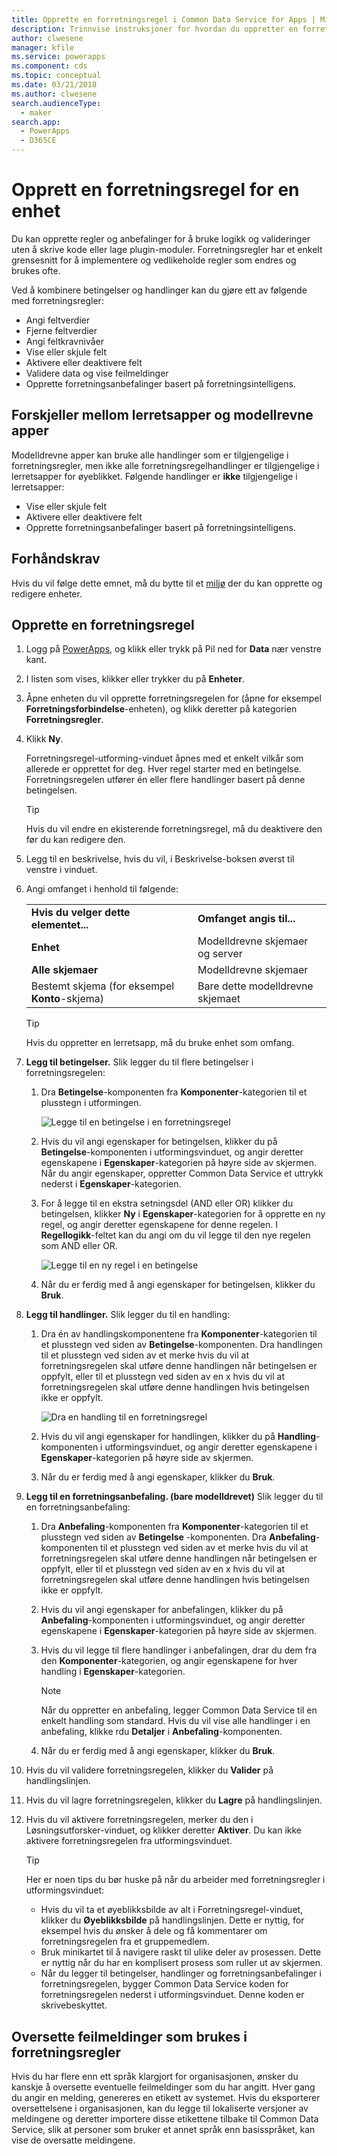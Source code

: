 ```yaml
---
title: Opprette en forretningsregel i Common Data Service for Apps | Microsoft Docs
description: Trinnvise instruksjoner for hvordan du oppretter en forretningsregel i Common Data Service (CDS) for Apps.
author: clwesene
manager: kfile
ms.service: powerapps
ms.component: cds
ms.topic: conceptual
ms.date: 03/21/2018
ms.author: clwesene
search.audienceType:
  - maker
search.app:
  - PowerApps
  - D365CE
---
```


# <a name="create-a-business-rule-for-an-entity"></a>Opprett en forretningsregel for en enhet

Du kan opprette regler og anbefalinger for å bruke logikk og valideringer uten å skrive kode eller lage plugin-moduler. Forretningsregler har et enkelt grensesnitt for å implementere og vedlikeholde regler som endres og brukes ofte. 
  
Ved å kombinere betingelser og handlinger kan du gjøre ett av følgende med forretningsregler:  
  
* Angi feltverdier  
* Fjerne feltverdier  
* Angi feltkravnivåer  
* Vise eller skjule felt  
* Aktivere eller deaktivere felt  
* Validere data og vise feilmeldinger  
* Opprette forretningsanbefalinger basert på forretningsintelligens.  
  
## <a name="differences-between-canvas-and-model-driven-apps"></a>Forskjeller mellom lerretsapper og modellrevne apper

Modelldrevne apper kan bruke alle handlinger som er tilgjengelige i forretningsregler, men ikke alle forretningsregelhandlinger er tilgjengelige i lerretsapper for øyeblikket. Følgende handlinger er **ikke** tilgjengelige i lerretsapper:

* Vise eller skjule felt  
* Aktivere eller deaktivere felt  
* Opprette forretningsanbefalinger basert på forretningsintelligens.  

## <a name="prerequisites"></a>Forhåndskrav
Hvis du vil følge dette emnet, må du bytte til et [miljø](../canvas-apps/working-with-environments.md) der du kan opprette og redigere enheter.

## <a name="create-a-business-rule"></a>Opprette en forretningsregel
  
1. Logg på [PowerApps](https://web.powerapps.com/?utm_source=padocs&utm_medium=linkinadoc&utm_campaign=referralsfromdoc), og klikk eller trykk på Pil ned for **Data** nær venstre kant.

2. I listen som vises, klikker eller trykker du på **Enheter**.
  
3. Åpne enheten du vil opprette forretningsregelen for (åpne for eksempel **Forretningsforbindelse**-enheten), og klikk deretter på kategorien **Forretningsregler**.  

4. Klikk **Ny**.  
  
    Forretningsregel-utforming-vinduet åpnes med et enkelt vilkår som allerede er opprettet for deg. Hver regel starter med en betingelse. Forretningsregelen utfører én eller flere handlinger basert på denne betingelsen.  

    > [!TIP]
    > Hvis du vil endre en ekisterende forretningsregel, må du deaktivere den før du kan redigere den.  
  
5. Legg til en beskrivelse, hvis du vil, i Beskrivelse-boksen øverst til venstre i vinduet.
  
6. Angi omfanget i henhold til følgende:  
  
    |||  
    |-|-|  
    |**Hvis du velger dette elementet...**|**Omfanget angis til...**|  
    |**Enhet**|Modelldrevne skjemaer og server|  
    |**Alle skjemaer**|Modelldrevne skjemaer|  
    |Bestemt skjema (for eksempel **Konto**-skjema)|Bare dette modelldrevne skjemaet|  

    > [!TIP]
    > Hvis du oppretter en lerretsapp, må du bruke enhet som omfang.
  
7. **Legg til betingelser.** Slik legger du til flere betingelser i forretningsregelen:  
  
    1. Dra **Betingelse**-komponenten fra **Komponenter**-kategorien til et plusstegn i utformingen.  
  
        ![Legge til en betingelse i en forretningsregel](./media/data-platform-cds-create-business-rule/add-condition-business-rule.png "Legge til en betingelse i en forretningsregel")  
  
    2. Hvis du vil angi egenskaper for betingelsen, klikker du på **Betingelse**-komponenten i utformingsvinduet, og angir deretter egenskapene i **Egenskaper**-kategorien på høyre side av skjermen. Når du angir egenskaper, oppretter Common Data Service et uttrykk nederst i **Egenskaper**-kategorien.  
  
    3. For å legge til en ekstra setningsdel (AND eller OR) klikker du betingelsen, klikker **Ny** i **Egenskaper**-kategorien for å opprette en ny regel, og angir deretter egenskapene for denne regelen. I **Regellogikk**-feltet kan du angi om du vil legge til den nye regelen som AND eller OR.  
  
        ![Legge til en ny regel i en betingelse](./media/data-platform-cds-create-business-rule/add-new-rule-condition.png "Legge til en ny regel i en betingelse")  
  
    4. Når du er ferdig med å angi egenskaper for betingelsen, klikker du **Bruk**.  
  
8. **Legg til handlinger.** Slik legger du til en handling:  
  
    1. Dra én av handlingskomponentene fra **Komponenter**-kategorien til et plusstegn ved siden av **Betingelse**-komponenten. Dra handlingen til et plusstegn ved siden av et merke hvis du vil at forretningsregelen skal utføre denne handlingen når betingelsen er oppfylt, eller til et plusstegn ved siden av en x hvis du vil at forretningsregelen skal utføre denne handlingen hvis betingelsen ikke er oppfylt.
  
        ![Dra en handling til en forretningsregel](./media/data-platform-cds-create-business-rule/drag-an-action-business-rule.png "Dra en handling til en forretningsregel")  
  
    2. Hvis du vil angi egenskaper for handlingen, klikker du på **Handling**-komponenten i utformingsvinduet, og angir deretter egenskapene i **Egenskaper**-kategorien på høyre side av skjermen.  
  
    3. Når du er ferdig med å angi egenskaper, klikker du **Bruk**.  
  
9. **Legg til en forretningsanbefaling. (bare modelldrevet)** Slik legger du til en forretningsanbefaling:  
  
    1. Dra **Anbefaling**-komponenten fra **Komponenter**-kategorien til et plusstegn ved siden av **Betingelse** -komponenten. Dra **Anbefaling**-komponenten til et plusstegn ved siden av et merke hvis du vil at forretningsregelen skal utføre denne handlingen når betingelsen er oppfylt, eller til et plusstegn ved siden av en x hvis du vil at forretningsregelen skal utføre denne handlingen hvis betingelsen ikke er oppfylt.  
  
    2. Hvis du vil angi egenskaper for anbefalingen, klikker du på **Anbefaling**-komponenten i utformingsvinduet, og angir deretter egenskapene i **Egenskaper**-kategorien på høyre side av skjermen.  
  
    3. Hvis du vil legge til flere handlinger i anbefalingen, drar du dem fra den **Komponenter**-kategorien, og angir egenskapene for hver handling i **Egenskaper**-kategorien.  
  
        > [!NOTE]
        >  Når du oppretter en anbefaling, legger Common Data Service til en enkelt handling som standard. Hvis du vil vise alle handlinger i en anbefaling, klikke rdu **Detaljer** i **Anbefaling**-komponenten.  
  
    4. Når du er ferdig med å angi egenskaper, klikker du **Bruk**.  
  
10. Hvis du vil validere forretningsregelen, klikker du **Valider** på handlingslinjen.  
  
11. Hvis du vil lagre forretningsregelen, klikker du **Lagre** på handlingslinjen.  
12. Hvis du vil aktivere forretningsregelen, merker du den i Løsningsutforsker-vinduet, og klikker deretter **Aktiver**. Du kan ikke aktivere forretningsregelen fra utformingsvinduet.  
  
    > [!TIP]
    >  Her er noen tips du bør huske på når du arbeider med forretningsregler i utformingsvinduet:  
    >   
    > - Hvis du vil ta et øyeblikksbilde av alt i Forretningsregel-vinduet, klikker du **Øyeblikksbilde** på handlingslinjen. Dette er nyttig, for eksempel hvis du ønsker å dele og få kommentarer om forretningsregelen fra et gruppemedlem.  
    > - Bruk minikartet til å navigere raskt til ulike deler av prosessen. Dette er nyttig når du har en komplisert prosess som ruller ut av skjermen.  
    > - Når du legger til betingelser, handlinger og forretningsanbefalinger i forretningsregelen, bygger Common Data Service koden for forretningsregelen nederst i utformingsvinduet. Denne koden er skrivebeskyttet.  
  
## <a name="localize-error-messages-used-in-business-rules"></a>Oversette feilmeldinger som brukes i forretningsregler  
 Hvis du har flere enn ett språk klargjort for organisasjonen, ønsker du kanskje å oversette eventuelle feilmeldinger som du har angitt. Hver gang du angir en melding, genereres en etikett av systemet. Hvis du eksporterer oversettelsene i organisasjonen, kan du legge til lokaliserte versjoner av meldingene og deretter importere disse etikettene tilbake til Common Data Service, slik at personer som bruker et annet språk enn basisspråket, kan vise de oversatte meldingene.  
  
